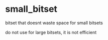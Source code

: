 # small_bitset
bitset that doesnt waste space for small bitsets

do not use for large bitsets, it is not efficient

